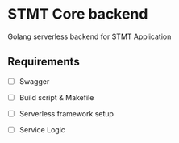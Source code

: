 # STMT Core backend

Golang serverless backend for STMT Application

## Requirements

- [ ] Swagger
- [ ] Build script & Makefile
- [ ] Serverless framework setup
- [ ] Service Logic
 